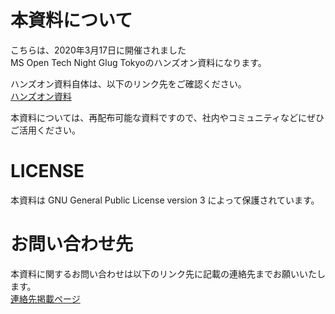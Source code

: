 # 本資料について

こちらは、2020年3月17日に開催されました<br>
MS Open Tech Night Glug Tokyoのハンズオン資料になります。<br>

ハンズオン資料自体は、以下のリンク先をご確認ください。<br>
[ハンズオン資料](https://github.com/rnakamuramartiny/20200316_MSOpenTechNightGlugTokyo/blob/master/Handson.md)

本資料については、再配布可能な資料ですので、社内やコミュニティなどにぜひご活用ください。<br>

# LICENSE

本資料は GNU General Public License version 3 によって保護されています。<br>

# お問い合わせ先

本資料に関するお問い合わせは以下のリンク先に記載の連絡先までお願いいたします。<br>
[連絡先掲載ページ](http://bit.ly/Sentreseau_CTO_Info)
